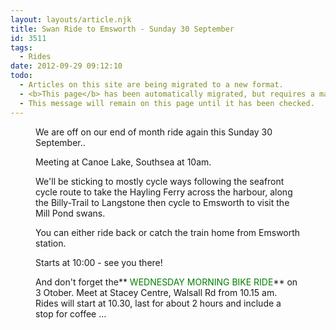 ```yaml
---
layout: layouts/article.njk
title: Swan Ride to Emsworth - Sunday 30 September
id: 3511
tags:
  - Rides
date: 2012-09-29 09:12:10
todo:
  - Articles on this site are being migrated to a new format.
  - <b>This page</b> has been automatically migrated, but requires a manual check-&amp;-tune to ensure the format and links all work as expected.
  - This message will remain on this page until it has been checked.
---
```


<figure id="attachment_3512" align="alignright" width="225"][![The Mill Pond at Emsworth](http://www.pompeybug.co.uk/wp-content/uploads/2012/09/Emsworth-Mill-Pond-225x300.jpg "The Mill Pond at Emsworth")](http://www.pompeybug.co.uk/wp-content/uploads/2012/09/Emsworth-Mill-Pond.jpg) The Mill Pond at Emsworth</figure>

We are off on our end of month ride again this Sunday 30 September..

Meeting at Canoe Lake, Southsea at 10am.

We'll be sticking to mostly cycle ways following the seafront cycle route to take the Hayling Ferry across the harbour, along the Billy-Trail to Langstone then cycle to Emsworth to visit the Mill Pond swans.

You can either ride back or catch the train home from Emsworth station.

Starts at 10:00 - see you there!

And don't forget the** <span style="color: #008000;">WEDNESDAY MORNING BIKE RIDE</span>** on 3 Otober. Meet at Stacey Centre, Walsall Rd from 10.15 am. Rides will start at 10.30, last for about 2 hours and include a stop for coffee …